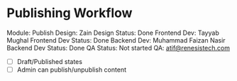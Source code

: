 # Publishing Workflow

Module: Publish
Design: Zain
Design Status: Done
Frontend Dev: Tayyab Mughal
Frontend Dev Status: Done
Backend Dev: Muhammad Faizan Nasir
Backend Dev Status: Done
QA Status: Not started
QA: atif@renesistech.com

- [ ]  Draft/Published states
- [ ]  Admin can publish/unpublish content